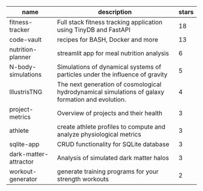 | name | description | stars |
|-----|-----|-----|
| fitness-tracker | Full stack fitness tracking application using TinyDB and FastAPI | 18 |
| code-vault | recipes for BASH, Docker and more | 13 |
| nutrition-planner | streamlit app for meal nutrition analysis | 6 |
| N-body-simulations | Simulations of dynamical systems of particles under the influence of gravity | 5 |
| IllustrisTNG | The next generation of cosmological hydrodynamical simulations of galaxy formation and evolution. | 4 |
| project-metrics | Overview of projects and their health | 3 |
| athlete | create athlete profiles to compute and analyze physiological metrics | 3 |
| sqlite-app | CRUD functionality for SQLite database | 3 |
| dark-matter-attractor | Analysis of simulated dark matter halos | 3 |
| workout-generator | generate training programs for your strength workouts | 2 |
